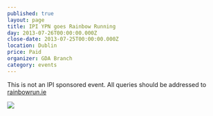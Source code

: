 ```yaml
---
published: true
layout: page
title: IPI YPN goes Rainbow Running
day: 2013-07-26T00:00:00.000Z
close-date: 2013-07-25T00:00:00.000Z
location: Dublin
price: Paid
organizer: GDA Branch
category: events
---
```


This is not an IPI sponsored event. All queries should be addressed to [rainbowrun.ie](http://rainbowrun.ie "rainbowrun.ie")

![](/http://www.irishplanninginstitute.ie/uploads/images/YPN%20Rainbow%20Run.jpg)
